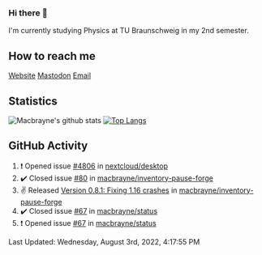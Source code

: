 ### Hi there 👋
I'm currently studying Physics at TU Braunschweig in my 2nd semester.

## How to reach me
[Website](https://florentin-schleuss.de)
[Mastodon](https://norden.social/@florentin)
[Email](mailto:hello@macbrayne.de)

## Statistics
![Macbrayne's github stats](https://github-readme-stats.vercel.app/api?username=macbrayne&count_private=true&show_icons=true&hide_rank=true&custom_title=macbrayne's%20GitHub%20Stats)
[![Top Langs](https://github-readme-stats.vercel.app/api/top-langs/?username=macbrayne&exclude_repo=liftron&layout=compact)](https://github.com/anuraghazra/github-readme-stats)
## GitHub Activity

<!--RECENT_ACTIVITY:start-->
1. ❗️ Opened issue [#4806](https://github.com/nextcloud/desktop/issues/4806) in [nextcloud/desktop](https://github.com/nextcloud/desktop)
2. ✔️ Closed issue [#80](https://github.com/macbrayne/inventory-pause-forge/issues/80) in [macbrayne/inventory-pause-forge](https://github.com/macbrayne/inventory-pause-forge)
3. ✌️ Released [Version 0.8.1: Fixing 1.16 crashes](https://github.com/macbrayne/inventory-pause-forge/releases/tag/v0.8.1) in [macbrayne/inventory-pause-forge](https://github.com/macbrayne/inventory-pause-forge)
4. ✔️ Closed issue [#67](https://github.com/macbrayne/status/issues/67) in [macbrayne/status](https://github.com/macbrayne/status)
5. ❗️ Opened issue [#67](https://github.com/macbrayne/status/issues/67) in [macbrayne/status](https://github.com/macbrayne/status)
<!--RECENT_ACTIVITY:end-->

<!--RECENT_ACTIVITY:last_update-->
Last Updated: Wednesday, August 3rd, 2022, 4:17:55 PM
<!--RECENT_ACTIVITY:last_update_end-->


<!--
**macbrayne/macbrayne** is a ✨ _special_ ✨ repository because its `README.md` (this file) appears on your GitHub profile.

Here are some ideas to get you started:

- 🔭 I’m currently working on ...
- 🌱 I’m currently learning ...
- 👯 I’m looking to collaborate on ...
- 🤔 I’m looking for help with ...
- 💬 Ask me about ...
- 📫 How to reach me: ...
- 😄 Pronouns: ...
- ⚡ Fun fact: ...
-->
